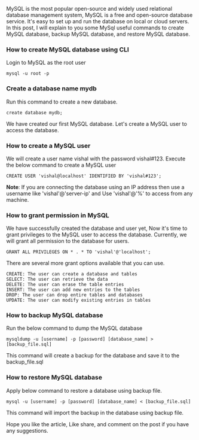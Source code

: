 MySQL is the most popular open-source and widely used relational database management system, MySQL is a free and open-source database service. It's easy to set up and run the database on local or cloud servers. In this post, I will explain to you some MySql useful commands to create MySQL database, backup MySQL database, and restore MySQL database.


### How to create MySQL database using CLI
Login to MySQL as the root  user
```
mysql -u root -p
```

### Create a database name mydb
Run this command to create a new database.
```
create database mydb;
```
We have created our first MySQL database. Let's create a MySQL user to access the database.


### How to create a MySQL user
We will create a user name vishal with the password vishal#123. Execute the below command to create a MySQL user
```
CREATE USER 'vishal@localhost' IDENTIFIED BY 'vishal#123';
```
**Note**: If you are connecting the database using an IP address then use a username like 'vishal'@'server-ip' and Use 'vishal'@'%' to access from any machine.


### How to grant permission in MySQL
We have successfully created the database and user yet, Now it's time to grant privileges to the MySQL user to access the database. Currently, we will grant all permission to the database for users.
```
GRANT ALL PRIVILEGES ON * . * TO 'vishal'@'localhost';
```
There are several more grant options available that you can use.
```
CREATE: The user can create a database and tables
SELECT: The user can retrieve the data
DELETE: The user can erase the table entries
INSERT: The user can add new entries to the tables
DROP: The user can drop entire tables and databases
UPDATE: The user can modify existing entries in tables
```

### How to backup MySQL database
Run the below command to dump the MySQL database
```
mysqldump -u [username] -p [password] [database_name] > [backup_file.sql]
```
This command will create a backup for the database and save it to the backup_file.sql


### How to restore MySQL database
Apply below command to restore a database using backup file.
```
mysql -u [username] -p [password] [database_name] < [backup_file.sql]
```
This command will import the backup in the database using backup file.

Hope you like the article, Like share, and comment on the post if you have any suggestions. 
